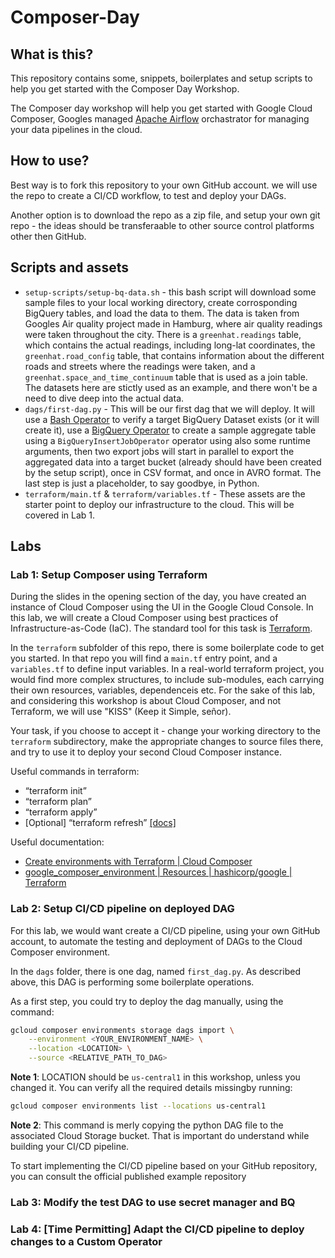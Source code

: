 # Composer-Day

## What is this?
This repository contains some, snippets, boilerplates and setup scripts to help you get started with the Composer Day Workshop.

The Composer day workshop will help you get started with Google Cloud Composer, Googles managed [Apache Airflow](https://airflow.apache.org/) orchastrator for managing your data pipelines in the cloud. 

## How to use?
Best way is to fork this repository to your own GitHub account. we will use the repo to create a CI/CD workflow, to test and deploy your DAGs.

Another option is to download the repo as a zip file, and setup your own git repo - the ideas should be transferaable to other source control platforms other then GitHub.

## Scripts and assets

- `setup-scripts/setup-bq-data.sh` - this bash script will download some sample files to your local working directory, create corrosponding BigQuery tables, and load the data to them. The data is taken from Googles Air quality project made in Hamburg, where air quality readings were taken throughout the city. There is a `greenhat.readings` table, which contains the actual readings, including long-lat coordinates, the `greenhat.road_config` table, that contains information about the different roads and streets where the readings were taken, and a `greenhat.space_and_time_continuum` table that is used as a join table. The datasets here are stictly used as an example, and there won't be a need to dive deep into the actual data.
- `dags/first-dag.py` - This will be our first dag that we will deploy. It will use a [Bash Operator](https://airflow.apache.org/docs/apache-airflow/stable/_api/airflow/operators/bash/index.html#module-airflow.operators.bash) to verify a target BigQuery Dataset exists (or it will create it), use a [BigQuery Operator](https://airflow.apache.org/docs/apache-airflow-providers-google/stable/operators/cloud/bigquery.html) to create a sample aggregate table using a `BigQueryInsertJobOperator` operator using also some runtime arguments, then two export jobs will start in parallel to export the aggregated data into a target bucket (already should have been created by the setup script), once in CSV format, and once in AVRO format. The last step is just a placeholder, to say goodbye, in Python.
- `terraform/main.tf` & `terraform/variables.tf` - These assets are the starter point to deploy our infrastructure to the cloud. This will be covered in Lab 1.


## Labs

### Lab 1: Setup Composer using Terraform
During the slides in the opening section of the day, you have created an instance of Cloud Composer using the UI in the Google Cloud Console. In this lab, we will create a Cloud Composer using best practices of Infrastructure-as-Code (IaC). The standard tool for this task is [Terraform](https://www.terraform.io/).

In the `terraform` subfolder of this repo, there is some boilerplate code to get you started. In that repo you will find a `main.tf` entry point, and a `variables.tf` to define input variables. In a real-world terraform project, you would find more complex structures, to include sub-modules, each carrying their own resources, variables, dependenceis etc. For the sake of this lab, and considering this workshop is about Cloud Composer, and not Terraform, we will use "KISS" (Keep it Simple, señor).

Your task, if you choose to accept it - change your working directory to the `terraform` subdirectory, make the appropriate changes to source files there, and try to use it to deploy your second Cloud Composer instance.


Useful commands in terraform:
- “terraform init”
- “terraform plan” 
- “terraform apply”
- [Optional] “terraform refresh” [[docs]](https://developer.hashicorp.com/terraform/cli/commands/refresh)


Useful documentation:
- [Create environments with Terraform | Cloud Composer](https://cloud.google.com/composer/docs/composer-2/terraform-create-environments)
- [google_composer_environment | Resources | hashicorp/google | Terraform](https://registry.terraform.io/providers/hashicorp/google/latest/docs/resources/composer_environment)

### Lab 2: Setup CI/CD pipeline on deployed DAG
For this lab, we would want create a CI/CD pipeline, using your own GitHub account, to automate the testing and deployment of DAGs to the Cloud Composer environment.

In the `dags` folder, there is one dag, named `first_dag.py`. As described above, this DAG is performing some boilerplate operations.

As a first step, you could try to deploy the dag manually, using the command:
```bash
gcloud composer environments storage dags import \
    --environment <YOUR_ENVIRONMENT_NAME> \
    --location <LOCATION> \
    --source <RELATIVE_PATH_TO_DAG>
```
**Note 1**: LOCATION should be `us-central1` in this workshop, unless you changed it. You can verify all the required details missingby running:
```bash
gcloud composer environments list --locations us-central1
```

**Note 2**: This command is merly copying the python DAG file to the associated Cloud Storage bucket. That is important do understand while building your CI/CD pipeline.

To start implementing the CI/CD pipeline based on your GitHub repository, you can consult the official published example repository 





### Lab 3: Modify the test DAG to use secret manager and BQ

### Lab 4: [Time Permitting] Adapt the CI/CD pipeline to deploy changes to a Custom Operator